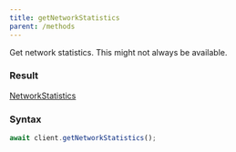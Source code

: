 ```yaml
---
title: getNetworkStatistics
parent: /methods
---
```


Get network statistics. This might not always be available.<span class="select-none">  </span>

### Result 

<div class="font-mono"><a href="/types/networkstatistics"  >NetworkStatistics</a></div>

### Syntax

```ts
await client.getNetworkStatistics();
```



